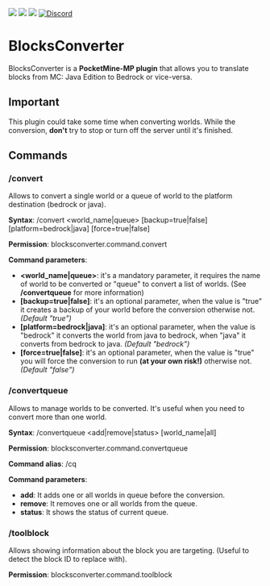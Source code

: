[![ ](https://poggit.pmmp.io/shield.state/BlocksConverter)](https://poggit.pmmp.io/p/BlocksConverter)
[![ ](https://poggit.pmmp.io/shield.api/BlocksConverter)](https://poggit.pmmp.io/p/BlocksConverter)
[![ ](https://poggit.pmmp.io/shield.dl.total/BlocksConverter)](https://poggit.pmmp.io/p/BlocksConverter)
[![Discord](https://img.shields.io/discord/620519017148579841.svg?label=&logo=discord&logoColor=ffffff&color=7389D8&labelColor=6A7EC2)](https://discord.gg/Uf6U78g)

# BlocksConverter
BlocksConverter is a **PocketMine-MP plugin** that allows you to translate blocks from MC: Java Edition to Bedrock or vice-versa.

## Important
This plugin could take some time when converting worlds. While the conversion, **don't** try to stop or turn off the server until it's finished.

## Commands

### /convert

Allows to convert a single world or a queue of world to the platform destination (bedrock or java).

**Syntax**: /convert <world_name|queue> [backup=true|false] [platform=bedrock|java] [force=true|false]

**Permission**: blocksconverter.command.convert

**Command parameters**:
- **<world_name|queue>**: it's a mandatory parameter, it requires the name of world to be converted or "queue" to convert a list of worlds. (See **/convertqueue** for more information)
- **[backup=true|false]**: it's an optional parameter, when the value is "true" it creates a backup of your world before the conversion otherwise not. _(Default "true")_
- **[platform=bedrock|java]**: it's an optional parameter, when the value is "bedrock" it converts the world from java to bedrock, when "java" it converts from bedrock to java. _(Default "bedrock")_
- **[force=true|false]**: it's an optional parameter, when the value is "true" you will force the conversion to run **(at your own risk!)** otherwise not. _(Default "false")_

### /convertqueue

Allows to manage worlds to be converted. It's useful when you need to convert more than one world.

**Syntax**: /convertqueue <add|remove|status> [world_name|all]

**Permission**: blocksconverter.command.convertqueue

**Command alias**: /cq

**Command parameters**:
- **add**: It adds one or all worlds in queue before the conversion. 
- **remove**: It removes one or all worlds from the queue.
- **status**: It shows the status of current queue.

### /toolblock

Allows showing information about the block you are targeting. (Useful to detect the block ID to replace with).

**Permission**: blocksconverter.command.toolblock